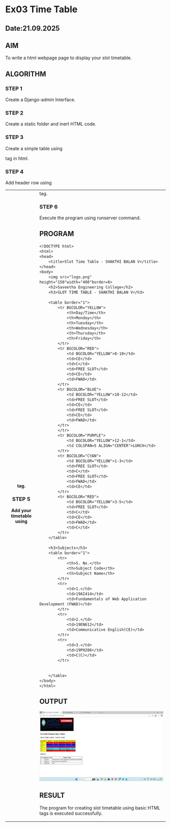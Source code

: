 # Ex03 Time Table
## Date:21.09.2025

## AIM
To write a html webpage page to display your slot timetable.

## ALGORITHM
### STEP 1
Create a Django-admin Interface.

### STEP 2
Create a static folder and inert HTML code.

### STEP 3
Create a simple table using <table> tag in html.

### STEP 4
Add header row using <th> tag.

### STEP 5
Add your timetable using <td> tag.

### STEP 6
Execute the program using runserver command.

## PROGRAM
```
<!DOCTYPE html>
<html>
<head>
    <title>Slot Time Table - SHAKTHI BALAN V</title>
</head>
<body>
    <img src="logo.png" height="150"width="400"border=6>
    <h2>Saveetha Engineering College</h2>
    <h3>SLOT TIME TABLE - SHAKTHI BALAN V</h3>

    <table border="1">
        <tr BGCOLOR="YELLOW">
            <th>Day/Time</th>
            <th>Monday</th>
            <th>Tuesday</th>
            <th>Wednesday</th>
            <th>Thursday</th>
            <th>Friday</th>
        </tr>
        <tr BGCOLOR="RED">
            <td BGCOLOR="YELLOW">8-10</td>
            <td>CE</td>
            <td>C</td>
            <td>FREE SLOT</td>
            <td>CE</td>
            <td>FWAD</td>
        </tr>
        <tr BGCOLOR="BLUE">
            <td BGCOLOR="YELLOW">10-12</td>
            <td>FREE SLOT</td>
            <td>CE</td>
            <td>FREE SLOT</td>
            <td>CE</td>
            <td>FWAD</td>
        </tr>
        </tr>
        <tr BGCOLOR="PURPLE">
            <td BGCOLOR="YELLOW">12-1</td>
            <td COLSPAN=5 ALIGN="CENTER">LUNCH</td>
        </tr>
        <tr BGCOLOR="CYAN">
            <td BGCOLOR="YELLOW">1-3</td>
            <td>FREE SLOT</td>
            <td>C</td>
            <td>FREE SLOT</td>
            <td>FWAD</td>
            <td>CE</td>
        </tr>
        <tr BGCOLOR="RED">
            <td BGCOLOR="YELLOW">3-5</td>
            <td>FREE SLOT</td>
            <td>C</td>
            <td>CE</td>
            <td>FWAD</td>
            <td>C</td>
        </tr>
    </table>

    <h3>Subjects</h3>
    <table border="1">
        <tr>
            <th>S. No.</th>
            <th>Subject Code</th>
            <th>Subject Name</th>
        </tr>
        <tr>
            <td>1.</td>
            <td>19AI414</td>
            <td>Fundamentals of Web Application Development (FWAD)</td>
        </tr>
        <tr>
            <td>2.</td>
            <td>19EN612</td>
            <td>Communicative English(CE)</td>
        </tr>
        <tr>
            <td>3.</td>
            <td>19PH206</td>
            <td>C(C)</td>
        </tr>
        
        
    </table>
</body>
</html>
```



## OUTPUT
![alt text](<Screenshot 2025-09-21 190457.png>)

## RESULT
The program for creating slot timetable using basic HTML tags is executed successfully.
